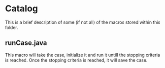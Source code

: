 Catalog
=======

This is a brief description of some (if not all) of the macros stored within this folder.

runCase.java
------------
This macro will take the case, initialize it and run it untill the stopping criteria is reached. Once the stopping criteria is reached, it will save the case.

